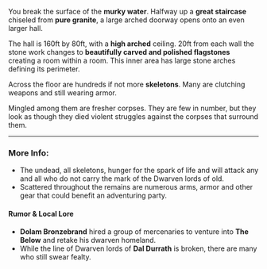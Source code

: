 You break the surface of the **murky water**. Halfway up a **great staircase** chiseled from **pure granite**, a large arched doorway opens onto an even larger hall.

The hall is 160ft by 80ft, with a **high arched** ceiling. 20ft from each wall the stone work changes to **beautifully carved and polished flagstones** creating a room within a room. This inner area has large stone arches defining its perimeter.

Across the floor are hundreds if not more **skeletons**. Many are clutching weapons and still wearing armor.

Mingled among them are fresher corpses. They are few in number, but they look as though they died violent struggles against the corpses that surround them.   

---

### More Info:

* The undead, all skeletons, hunger for the spark of life and will attack any and all who do not carry the mark of the Dwarven lords of old.
* Scattered throughout the remains are numerous arms, armor and other gear that could benefit an adventuring party.

#### Rumor & Local Lore

* **Dolam Bronzebrand** hired a group of mercenaries to venture into **The Below** and retake his dwarven homeland. 
* While the line of Dwarven lords of **Dal Durrath** is broken, there are many who still swear fealty. 